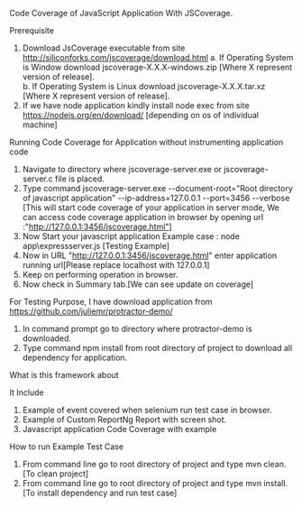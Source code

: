 Code Coverage of JavaScript Application With JSCoverage.


Prerequisite

1. Download JsCoverage executable from site http://siliconforks.com/jscoverage/download.html
  a. If Operating System is Window download jscoverage-X.X.X-windows.zip [Where X represent version of release].  
  b. If Operating System is Linux download  jscoverage-X.X.X.tar.xz [Where X represent version of release].
2. If we have node application kindly install node exec from site https://nodejs.org/en/download/ [depending on os of individual machine]

Running Code Coverage for Application without instrumenting application code

1. Navigate to directory where jscoverage-server.exe or jscoverage-server.c file is placed.
2. Type command jscoverage-server.exe --document-root="Root directory of javascript application" --ip-address=127.0.0.1 --port=3456 --verbose
   [This will start code coverage of your application in server mode, We can access code coverage application in browser by opening url :"http://127.0.0.1:3456/jscoverage.html"]
3. Now Start your javascript application Example case : node app\expressserver.js [Testing Example]
4. Now in URL "http://127.0.0.1:3456/jscoverage.html" enter application running url[Please replace localhost with 127.0.0.1]
5. Keep on performing operation in browser.
6. Now check in Summary tab.[We can see update on coverage]


For Testing Purpose, I have download application from https://github.com/juliemr/protractor-demo/

1. In command prompt go to directory where protractor-demo is downloaded.
2. Type command npm install from root directory of project to download all dependency for application.

What is this framework about

It Include

1. Example of event covered when selenium run test case in browser.
2. Example of Custom ReportNg Report with screen shot.
3. Javascript application Code Coverage with example


How to run Example Test Case

1. From command line go to root directory of project and type mvn clean.[To clean project]
2. From command line go to root directory of project and type mvn install.[To install dependency and run test case]
